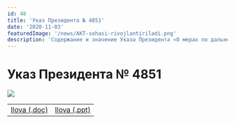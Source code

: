 ```yaml
---
id: 48
title: 'Указ Президента № 4851'
date: '2020-11-03'
featuredImage: '/news/AKT-sohasi-rivojlantiriladi.png'
description: 'Содержание и значение Указа Президента «О мерах по дальнейшему совершенствованию системы образования в области информационных технологий, развитию научных исследований и их интеграции с ИТ-индустрией»'
---
```


# Указ Президента № 4851

![](/news/48/AKT-sohasi-rivojlantiriladi.png)

|                                                                |                                                               |
| -------------------------------------------------------------- | ------------------------------------------------------------- |
| <a href="/news/48/pf-4851.docx" target="_blank">Ilova (.doc)</a> | <a href="/news/48/pf-4851.ppt" target="_blank">Ilova (.ppt)</a> |
